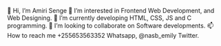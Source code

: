 👋 Hi, I’m Amiri Senge
👀 I’m interested in Frontend Web Development, and Web Designing.
🌱 I’m currently developing HTML, CSS, JS and C programming.
💞️ I’m looking to collaborate on Software developments.
📫 How to reach me +255653563352 Whatsapp, @nasb_emily Twitter.
